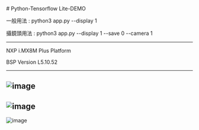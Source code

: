 ﻿﻿# Python-Tensorflow Lite-DEMO 
 
一般用法 : python3 app.py --display 1

攝鏡頭用法 : python3 app.py --display 1 --save 0 --camera 1

-----------------------------------------------------------------------------------------------------------------------------------------------------------

NXP i.MX8M Plus Platform

BSP Version L5.10.52

-----------------------------------------------------------------------------------------------------------------------------------------------------------

![image](https://github.com/weilly0912/Python-TensorflowLite-DEMO/blob/v7.0/OP-Killer%20%E6%B7%B1%E5%BA%A6%E5%AD%B8%E7%BF%92%E6%87%89%E7%94%A8%E7%A4%BA%E6%84%8F%E5%9C%96.png)
-----------------------------------------------------------------------------------------------------------------------------------------------------------
![image](https://github.com/weilly0912/Python-TensorflowLite-DEMO/blob/v7.0/OP-Killer%20%E6%B7%B1%E5%BA%A6%E5%AD%B8%E7%BF%92-%E6%9B%B4%E5%A4%9A%E5%AF%A6%E9%9A%9B%E6%87%89%E7%94%A8%E7%A4%BA%E6%84%8F%E5%9C%96.png)
-----------------------------------------------------------------------------------------------------------------------------------------------------------
![image](https://github.com/weilly0912/Python-TensorflowLite-DEMO/blob/v7.0/OP-Killer%20%E6%B7%B1%E5%BA%A6%E5%AD%B8%E7%BF%92-%E6%9B%B4%E5%A4%9A%E5%AF%A6%E9%9A%9B%E6%87%89%E7%94%A8%E6%95%B8%E6%93%9A%E8%A1%A8.png)
